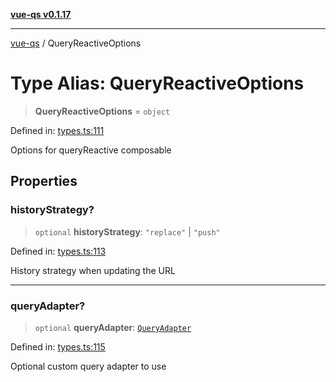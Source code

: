 [**vue-qs v0.1.17**](../README.md)

---

[vue-qs](../README.md) / QueryReactiveOptions

# Type Alias: QueryReactiveOptions

> **QueryReactiveOptions** = `object`

Defined in: [types.ts:111](https://github.com/iamsomraj/vue-qs/blob/b89690c4cfcb78328e659968e3c7235730988be4/src/types.ts#L111)

Options for queryReactive composable

## Properties

### historyStrategy?

> `optional` **historyStrategy**: `"replace"` \| `"push"`

Defined in: [types.ts:113](https://github.com/iamsomraj/vue-qs/blob/b89690c4cfcb78328e659968e3c7235730988be4/src/types.ts#L113)

History strategy when updating the URL

---

### queryAdapter?

> `optional` **queryAdapter**: [`QueryAdapter`](QueryAdapter.md)

Defined in: [types.ts:115](https://github.com/iamsomraj/vue-qs/blob/b89690c4cfcb78328e659968e3c7235730988be4/src/types.ts#L115)

Optional custom query adapter to use
